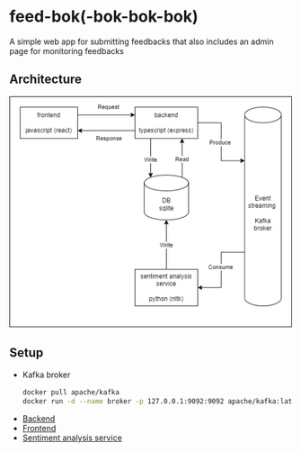 # feed-bok(-bok-bok-bok)

A simple web app for submitting feedbacks that also includes an admin page for monitoring feedbacks

## Architecture

![alt text](architecture.png)

## Setup

- Kafka broker
  ```bash
  docker pull apache/kafka
  docker run -d --name broker -p 127.0.0.1:9092:9092 apache/kafka:latest
  ```
- [Backend](./backend/README.md)
- [Frontend](./frontend/README.md)
- [Sentiment analysis service](./sentiment-analysis/README.md)
